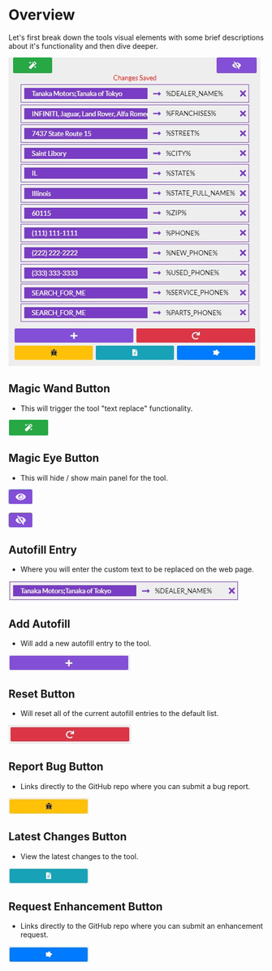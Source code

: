 # Overview

Let's first break down the tools visual elements with some brief descriptions about it's functionality and then dive deeper.

![Autofill Tool](../.gitbook/assets/whattoollookslike.jpg)

## Magic Wand Button

* This will trigger the tool "text replace" functionality.

![Magic Wand Button](../.gitbook/assets/apply_autofills.jpg)

## Magic Eye Button

* This will hide / show main panel for the tool.

![Show Tool](../.gitbook/assets/unhide_panel.png)

![Hide Tool](../.gitbook/assets/hide_panel.png)

## Autofill Entry

* Where you will enter the custom text to be replaced on the web page.

![Autofill Entry](../.gitbook/assets/autofillentry.jpg)

## Add Autofill

* Will add a new autofill entry to the tool.

![Add Autofill Button](../.gitbook/assets/add_autofill.jpg)

## Reset Button

* Will reset all of the current autofill entries to the default list.

![Reset Button](../.gitbook/assets/reset.jpg)

## Report Bug Button

* Links directly to the GitHub repo where you can submit a bug report.

![Bug Report Button](../.gitbook/assets/bug.jpg)

## Latest Changes Button

* View the latest changes to the tool.

![Latest Changes Button](../.gitbook/assets/latestchanges.jpg)

## Request Enhancement Button

* Links directly to the GitHub repo where you can submit an enhancement request.

![Enhancement Request Button](../.gitbook/assets/enhancement.jpg)

